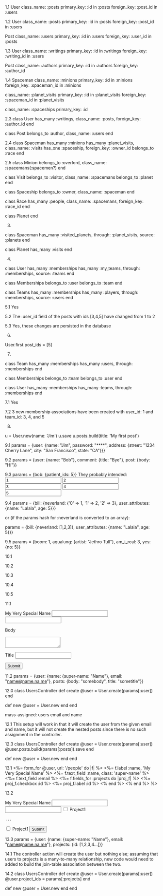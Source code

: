 1.1
User
class_name: :posts
primary_key: :id in :posts
foreign_key: :post_id in :users

1.2
User
class_name: :posts
primary_key: :id in :posts
foreign_key: :post_id in :users

Post
class_name: :users
primary_key: :id in :users
foreign_key: :user_id in :posts

1.3
User
class_name: :writings
primary_key: :id in :writings
foreign_key: :writing_id in :users

Post
class_name: :authors
primary_key: :id in :authors
foreign_key: :author_id

1.4
Spaceman
class_name: :minions
primary_key: :id in :minions
foreign_key: :spaceman_id in :minions

class_name: :planet_visits
primary_key: :id in :planet_visits
foreign_key: :spaceman_id in :planet_visits

class_name: :spaceships
primary_key: :id


2.3
class User
  has_many :writings, class_name: :posts, foreign_key: :author_id
end

class Post
  belongs_to :author, class_name: :users
end

2.4
class Spaceman
  has_many :minions
  has_many :planet_visits, class_name: :visits
  has_one :spaceship, foreign_key: :owner_id
  belongs_to :race
end

2.5
class Minion
  belongs_to :overlord, class_name: :spacemans(:spacemen?)
end

class Visit
  belongs_to :visitor, class_name: :spacemans
  belongs_to :planet
end

class Spaceship
  belongs_to :owner, class_name: :spaceman
end

class Race
  has_many :people, class_name: :spacemans, foreign_key: :race_id
end

class Planet
end

3.
class Spaceman
  has_many :visited_planets, through: :planet_visits, source: :planets
end

class Planet
  has_many :visits
end

4.
class User
  has_many :memberships
  has_many :my_teams, through: :memberships, source: :teams
end

class Memberships
  belongs_to :user
  belongs_to :team
end

class Teams
  has_many :memberships
  has_many :players, through: :memberships, source: :users
end

5.1
Yes

5.2
The :user_id field of the posts with ids [3,4,5] have changed from 1 to 2

5.3
Yes, these changes are persisted in the database

6.
User.first.post_ids = [5]

7.
class Team
  has_many :memberships
  has_many :users, through: :memberships
end

class Memberships
  belongs_to :team
  belongs_to :user
end

class User
  has_many :memberships
  has_many :teams, through: :memberships
end

7.1
Yes

7.2
3 new membership associations have been created with user_id: 1 and team_id: 3, 4, and 5

8.
u = User.new(name: 'Jim')
u.save
u.posts.build(title: 'My first post')

9.1
params = {user: {name: "Jim", password: "****", address: {street: "1234 Cherry Lane", city: "San Francisco", state: "CA"}}}

9.2
params = {user: {name: "Bob"}, comment: {title: "Bye"}, post: {body: "Hi"}}

9.3
params = {bob: {patient_ids: 5}}
They probably intended:
<input name='bob[patient_ids][]' value='1'></input>
<input name='bob[patient_ids][]' value='2'></input>
<input name='bob[patient_ids][]' value='3'></input>
<input name='bob[patient_ids][]' value='4'></input>
<input name='bob[patient_ids][]' value='5'></input>

9.4
params = {bill: {neverland: {'0' => 1, '1' => 2, '2' => 3}, user_attributes: {name: "Lalala", age: 5}}}

or (if the params hash for :neverland is converted to an array):

params = {bill: {neverland: [1,2,3]}, user_attributes: {name: "Lalala", age: 5}}}

9.5
params = {boom: 1, aqualung: {artist: "Jethro Tull"}, am_i_real: 3, yes: {no: 5}}

10.1
<form action="http://www.google.com", method="post">

10.2
<form action="<%= i-have-something-to-show-you_path %>" method="post">
  <input type="hidden" name="_method" value="get">

10.3
<form action="<%= users_path %>", method="post">

10.4
<form action="http://blahblah.com", method="post">

10.5
<form action="<%= tolstoy-went-soft_path %>" method="post">
  <input type="hidden" name="_method" value="get">

11.1
<form action="/people" method="post">
  <label for="user_name">My Very Special Name</label>
  <input id="user_name" name="user[name][super-name]">
  <input id="user_email" name="user[email]">

  <label for="post_body">Body</label>
  <textarea id="post_body" name="post[body]"></textarea>

  <label for="post_title">Title</label>
  <input id="post_title" name="post[title]">

  <input type="hidden" name="authenticity_token" value="akfdshj23987EKsadfs">
  <input type="submit" value="Submit"
</form>

11.2
params = {user: {name: {super-name: "Name"}, email: "name@name.na.me"}, posts: {body: "somebody", title: "sometitle"}}

12.0
class UsersController
  def create
    @user = User.create(params[:user])
  end

  def new
    @user = User.new
  end
end

mass-assigned: users email and name

12.1
This setup will work in that it will create the user from the given email and name, but it will not create the nested posts since there is no such assignment in the controller.


12.3
class UsersController
  def create
    @user = User.create(params[:user])
    @user.posts.build(params[:posts]).save
  end

  def new
    @user = User.new
  end
end

13.1
<%= form_for @user, url: '/people' do |f| %>
  <%= f.label :name, 'My Very Special Name' %>
  <%= f.text_field :name, class: 'super-name' %>
  <%= f.text_field :email %>
  <%= f.fields_for :projects do |proj_f| %>
    <%= proj_f.checkbox :id %>
    <%= proj_f.label :id %>
  <% end %>
<% end %>
%>

13.2
<form action="/users" method="post">
  <label for="user_name">My Very Special Name</label>
  <input id="user_name" name="user[name][super-name]">
  <input id="user_email" name="user[email]">

  <input type="checkbox" id="project1_id" name="projects[id][]" value="1">
  <label for="project1_id">Project1</label>

    ...

  <input type="checkbox" id="project10_id" name="projects[id][]" value="10">
  <label for="project10_id">Project1</label>

  <input type="hidden" name="authenticity_token" value="akfdshj23987EKsadfs">
  <input type="submit" value="Submit"
</form>


13.3
params = {user: {name: {super-name: "Name"}, email: "name@name.na.me"}, projects: {id: [1,2,3,4...]}}

14.1
The controller action will create the user but nothing else; assuming that users to projects is a many-to-many relationship, new code would need to added to build the join-table association between the two.

14.2
class UsersController
  def create
    @user = User.create(params[:user])
    @user.project_ids = params[:projects]
  end

  def new
    @user = User.new
  end
end